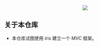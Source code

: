 <p align="center"><a href="https://github.com/cyouho/swoole-example" target="_blank"><img src="public/iris.png"></a></p>

## 关于本仓库
- 本仓库试图使用 iris 建立一个 MVC 框架。
